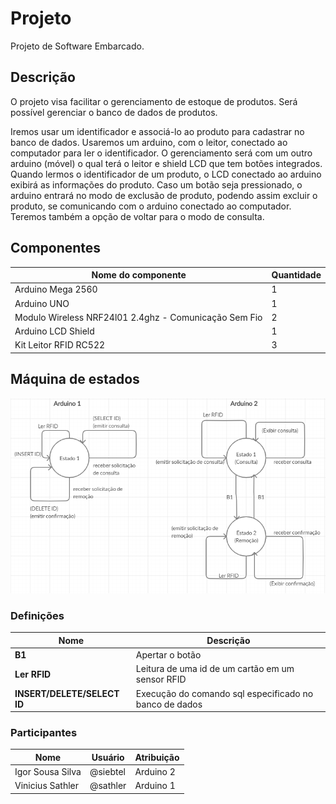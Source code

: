 # Projeto
Projeto de Software Embarcado.

## Descrição

O projeto visa facilitar o gerenciamento de estoque de produtos. Será possível gerenciar o banco de dados de produtos.

Iremos usar um identificador e associá-lo ao produto para cadastrar no banco de dados.
Usaremos um arduino, com o leitor, conectado ao computador para ler o identificador.
O gerenciamento será com um outro arduino (móvel) o qual terá o leitor e shield LCD que tem botões integrados. Quando lermos o identificador de um produto, o LCD conectado ao arduino exibirá
as informações do produto. Caso um botão seja pressionado, o arduino entrará no modo de exclusão de produto, podendo assim excluir o produto, se comunicando com o arduino conectado ao computador.
Teremos também a opção de voltar para o modo de consulta.


## Componentes


| **Nome do componente**                | **Quantidade** |
| -------------------------------- | ------------- |
| Arduino Mega 2560                                      | 1 |
| Arduino UNO                                            | 1 |
| Modulo Wireless NRF24l01 2.4ghz - Comunicação Sem Fio  | 2 |
| Arduino LCD Shield                                     | 1 |
| Kit Leitor RFID RC522                                  | 3 |

## Máquina de estados

<img src="maquina_de_estados.PNG">

### Definições

| **Nome** | **Descrição** |
| --- | --- |
| **B1** | Apertar o botão |
| **Ler RFID** | Leitura de uma id de um cartão em um sensor RFID |
| **INSERT/DELETE/SELECT ID** | Execução do comando sql especificado no banco de dados |

### Participantes

| **Nome** | **Usuário** | **Atribuição** |
| --- | --- | --- |
| Igor Sousa Silva | @siebtel | Arduino 2 |
| Vinicius Sathler | @sathler | Arduino 1 |
